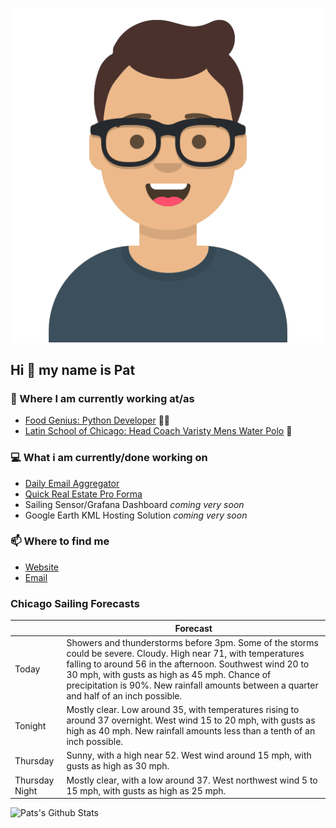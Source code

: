 [![Social banner for p-j-falconer](https://raw.githubusercontent.com/P-J-FALCONER/P-J-FALCONER/master/assets/avataaars.svg)](https://patfalconer.com/)
## Hi :wave: my name is Pat

### 💼 Where I am currently working at/as
- [Food Genius: Python Developer](https://getfoodgenius.com/) 🍔🐍
- [Latin School of Chicago: Head Coach Varisty Mens Water Polo](https://www.latinschool.org/) 🤽


### 💻 What i am currently/done working on
 - [Daily Email Aggregator](https://github.com/P-J-FALCONER/dott_daily_mail)
 - [Quick Real Estate Pro Forma](https://github.com/P-J-FALCONER/henry)
 - Sailing Sensor/Grafana Dashboard *coming very soon*
 - Google Earth KML Hosting Solution *coming very soon*

### 📫 Where to find me
 - [Website](https://patfalconer.com/)
 - [Email](mailto:patrick.j.falconer@gmail.com)


### Chicago Sailing Forecasts
|   | Forecast  |
|---|---|
| Today | Showers and thunderstorms before 3pm. Some of the storms could be severe. Cloudy. High near 71, with temperatures falling to around 56 in the afternoon. Southwest wind 20 to 30 mph, with gusts as high as 45 mph. Chance of precipitation is 90%. New rainfall amounts between a quarter and half of an inch possible. |
| Tonight | Mostly clear. Low around 35, with temperatures rising to around 37 overnight. West wind 15 to 20 mph, with gusts as high as 40 mph. New rainfall amounts less than a tenth of an inch possible. |
| Thursday | Sunny, with a high near 52. West wind around 15 mph, with gusts as high as 30 mph. |
| Thursday Night | Mostly clear, with a low around 37. West northwest wind 5 to 15 mph, with gusts as high as 25 mph. |

![Pats's Github Stats](https://github-readme-stats.vercel.app/api?username=p-j-falconer&show_icons=true&theme=radical)
